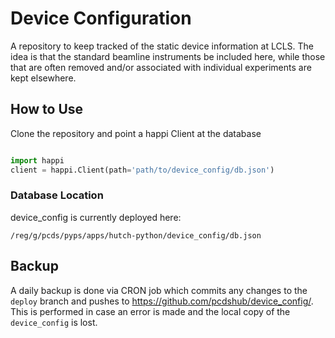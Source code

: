 # Device Configuration
A repository to keep tracked of the static device information at LCLS. The idea is that
the standard beamline instruments be included here, while those that are often
removed and/or associated with individual experiments are kept elsewhere.

## How to Use
Clone the repository and point a happi Client at the database

```python

import happi
client = happi.Client(path='path/to/device_config/db.json')
```

### Database Location
device_config is currently deployed here:
```
/reg/g/pcds/pyps/apps/hutch-python/device_config/db.json
```

## Backup
A daily backup is done via CRON job which commits any changes to the `deploy` branch and
pushes to https://github.com/pcdshub/device_config/. This is performed in case an error
is made and the local copy of the `device_config` is lost.
